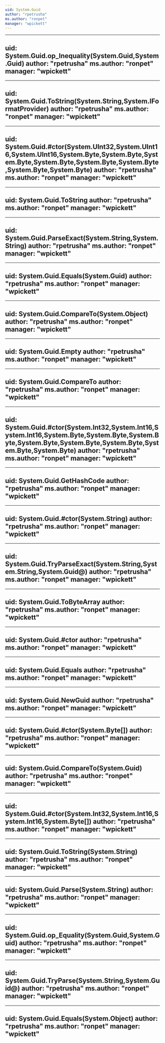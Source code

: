 ```yaml
---
uid: System.Guid
author: "rpetrusha"
ms.author: "ronpet"
manager: "wpickett"
---
```


---
uid: System.Guid.op_Inequality(System.Guid,System.Guid)
author: "rpetrusha"
ms.author: "ronpet"
manager: "wpickett"
---

---
uid: System.Guid.ToString(System.String,System.IFormatProvider)
author: "rpetrusha"
ms.author: "ronpet"
manager: "wpickett"
---

---
uid: System.Guid.#ctor(System.UInt32,System.UInt16,System.UInt16,System.Byte,System.Byte,System.Byte,System.Byte,System.Byte,System.Byte,System.Byte,System.Byte)
author: "rpetrusha"
ms.author: "ronpet"
manager: "wpickett"
---

---
uid: System.Guid.ToString
author: "rpetrusha"
ms.author: "ronpet"
manager: "wpickett"
---

---
uid: System.Guid.ParseExact(System.String,System.String)
author: "rpetrusha"
ms.author: "ronpet"
manager: "wpickett"
---

---
uid: System.Guid.Equals(System.Guid)
author: "rpetrusha"
ms.author: "ronpet"
manager: "wpickett"
---

---
uid: System.Guid.CompareTo(System.Object)
author: "rpetrusha"
ms.author: "ronpet"
manager: "wpickett"
---

---
uid: System.Guid.Empty
author: "rpetrusha"
ms.author: "ronpet"
manager: "wpickett"
---

---
uid: System.Guid.CompareTo
author: "rpetrusha"
ms.author: "ronpet"
manager: "wpickett"
---

---
uid: System.Guid.#ctor(System.Int32,System.Int16,System.Int16,System.Byte,System.Byte,System.Byte,System.Byte,System.Byte,System.Byte,System.Byte,System.Byte)
author: "rpetrusha"
ms.author: "ronpet"
manager: "wpickett"
---

---
uid: System.Guid.GetHashCode
author: "rpetrusha"
ms.author: "ronpet"
manager: "wpickett"
---

---
uid: System.Guid.#ctor(System.String)
author: "rpetrusha"
ms.author: "ronpet"
manager: "wpickett"
---

---
uid: System.Guid.TryParseExact(System.String,System.String,System.Guid@)
author: "rpetrusha"
ms.author: "ronpet"
manager: "wpickett"
---

---
uid: System.Guid.ToByteArray
author: "rpetrusha"
ms.author: "ronpet"
manager: "wpickett"
---

---
uid: System.Guid.#ctor
author: "rpetrusha"
ms.author: "ronpet"
manager: "wpickett"
---

---
uid: System.Guid.Equals
author: "rpetrusha"
ms.author: "ronpet"
manager: "wpickett"
---

---
uid: System.Guid.NewGuid
author: "rpetrusha"
ms.author: "ronpet"
manager: "wpickett"
---

---
uid: System.Guid.#ctor(System.Byte[])
author: "rpetrusha"
ms.author: "ronpet"
manager: "wpickett"
---

---
uid: System.Guid.CompareTo(System.Guid)
author: "rpetrusha"
ms.author: "ronpet"
manager: "wpickett"
---

---
uid: System.Guid.#ctor(System.Int32,System.Int16,System.Int16,System.Byte[])
author: "rpetrusha"
ms.author: "ronpet"
manager: "wpickett"
---

---
uid: System.Guid.ToString(System.String)
author: "rpetrusha"
ms.author: "ronpet"
manager: "wpickett"
---

---
uid: System.Guid.Parse(System.String)
author: "rpetrusha"
ms.author: "ronpet"
manager: "wpickett"
---

---
uid: System.Guid.op_Equality(System.Guid,System.Guid)
author: "rpetrusha"
ms.author: "ronpet"
manager: "wpickett"
---

---
uid: System.Guid.TryParse(System.String,System.Guid@)
author: "rpetrusha"
ms.author: "ronpet"
manager: "wpickett"
---

---
uid: System.Guid.Equals(System.Object)
author: "rpetrusha"
ms.author: "ronpet"
manager: "wpickett"
---
